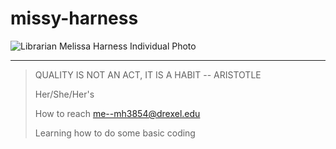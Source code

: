# missy-harness
<picture>
 <source media="(prefers-color-scheme: dark)" srcset="https://d2jv02qf7xgjwx.cloudfront.net/accounts/358346/profiles/365994/Profile_-_2B__6_.jpg">
 <source media="(prefers-color-scheme: light)" srcset="https://d2jv02qf7xgjwx.cloudfront.net/accounts/358346/profiles/365994/Profile_-_2B__6_.jpg">
 <img alt="Librarian Melissa Harness Individual Photo" src="https://d2jv02qf7xgjwx.cloudfront.net/accounts/358346/profiles/365994/Profile_-_2B__6_.jpg">
</picture>


---
>QUALITY IS NOT AN ACT, IT IS A HABIT -- ARISTOTLE
>
>Her/She/Her's
>
>How to reach me--mh3854@drexel.edu
>
>Learning how to do some basic coding
